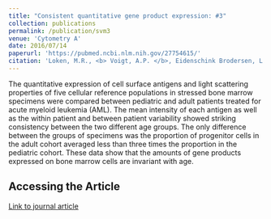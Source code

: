 ```yaml
---
title: "Consistent quantitative gene product expression: #3"
collection: publications
permalink: /publication/svm3
venue: 'Cytometry A'
date: 2016/07/14
paperurl: 'https://pubmed.ncbi.nlm.nih.gov/27754615/'
citation: 'Loken, M.R., <b> Voigt, A.P. </b>, Eidenschink Brodersen, L., Fritschle, W., Menssen, A.J., Wells, D.A. Consistent quantitative gene product expression: #3. Invariance with age. Cytometry A 2016.'
---
```

The quantitative expression of cell surface antigens and light scattering properties of five cellular reference populations in stressed bone marrow specimens were compared between pediatric and adult patients treated for acute myeloid leukemia (AML). The mean intensity of each antigen as well as the within patient and between patient variability showed striking consistency between the two different age groups. The only difference between the groups of specimens was the proportion of progenitor cells in the adult cohort averaged less than three times the proportion in the pediatric cohort. These data show that the amounts of gene products expressed on bone marrow cells are invariant with age.

## Accessing the Article

[Link to journal article](https://pubmed.ncbi.nlm.nih.gov/27754615/)
